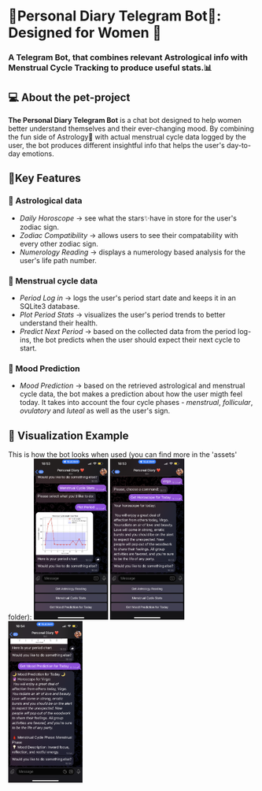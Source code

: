 # 🩷Personal Diary Telegram Bot🤖: Designed for Women 🥰
### A Telegram Bot, that combines relevant Astrological info with Menstrual Cycle Tracking to produce useful stats.📊



## 💻 About the pet-project

**The Personal Diary Telegram Bot** is a chat bot designed to help women better understand themselves and their 
ever-changing mood. By combining the fun side of Astrology🔮 with actual menstrual cycle data logged by the user,
the bot produces different insightful info that helps the user's day-to-day emotions.

## 🧿Key Features
### 🌸 Astrological data
- *Daily Horoscope* -> see what the stars✨have in store for the user's zodiac sign.
- *Zodiac Compatibility* -> allows users to see their compatability with every other zodiac sign.
- *Numerology Reading* -> displays a numerology based analysis for the user's life path number.

### 🌸 Menstrual cycle data
- *Period Log in* -> logs the user's period start date and keeps it in an SQLite3 database.
- *Plot Period Stats* -> visualizes the user's period trends to better understand their health.
- *Predict Next Period* -> based on the collected data from the period log-ins, the bot predicts 
   when the user should expect their next cycle to start.

### 🌸 Mood Prediction
- *Mood Prediction* -> based on the retrieved astrological and menstrual cycle data, the bot 
   makes a prediction about how the user migth feel today. It takes into account the four 
   cycle phases - *menstrual*, *follicular*, *ovulatory* and *luteal* as well as the user's sign.

## 🎨 Visualization Example
This is how the bot looks when used (you can find more in the 'assets' folder):
<img src="assets/IMG_9633.PNG" alt="Period data plotting" width="30%">
<img src="assets/IMG_9631.PNG" alt="Daily Horoscope" width="30%">
<img src="assets/IMG_9634.PNG" alt="Mood Prediction" width="30%">
